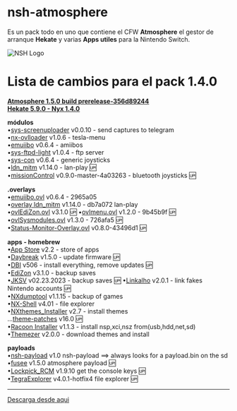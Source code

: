# nsh-atmosphere
Es un pack todo en uno que contiene el CFW **Atmosphere** el gestor de arranque **Hekate** y varias **Apps utiles** para la Nintendo Switch.

![NSH Logo](https://raw.githubusercontent.com/team-racoon/nsh-atmosphere/master/nsh-logo.png)


# Lista de cambios para el pack 1.4.0

**[Atmosphere 1.5.0 build prerelease-356d89244](https://github.com/Atmosphere-NX/Atmosphere/releases)**  
**[Hekate 5.9.0 - Nyx 1.4.0](https://github.com/CTCaer/hekate/releases)**


**módulos**  
•[sys-screenuploader](https://github.com/bakatrouble/sys-screenuploader/releases)  v0.0.10 - send captures to telegram  
•[nx-ovlloader](https://github.com/WerWolv/nx-ovlloader/releases) v1.0.6 - tesla-menu  
•[emuiibo](https://github.com/XorTroll/emuiibo/releases) v0.6.4 - amiibos  
•[sys-ftpd-light](https://github.com/cathery/sys-ftpd-light/releases) v1.0.4 - ftp server  
•[sys-con](https://github.com/cathery/sys-con/releases) v0.6.4 - generic joysticks  
•[ldn_mitm](https://github.com/spacemeowx2/ldn_mitm/releases) v1.14.0 - lan-play 🆙   
•[missionControl](https://github.com/ndeadly/MissionControl/releases/) v0.9.0-master-4a03263 - bluetooth joysticks 🆙  

**.overlays**  
•[emuiibo.ovl](https://github.com/XorTroll/emuiibo/releases) v0.6.4 - 2965a05  
•[overlay ldn_mitm](https://github.com/spacemeowx2/ldn_mitm/releases) v1.14.0 - db7a072 lan-play  
•[ovlEdiZon.ovl](https://github.com/WerWolv/EdiZon/releases) v3.1.0  🆙
•[ovlmenu.ovl](https://github.com/WerWolv/Tesla-Menu/releases) v1.2.0 - 9b45b9f 🆙  
•[ovlSysmodules.ovl](https://github.com/WerWolv/ovl-sysmodules/releases) v1.3.0 - 726afa5 🆙  
•[Status-Monitor-Overlay.ovl](https://github.com/masagrator/Status-Monitor-Overlay/releases) v0.8.0-43496d1 🆙  

**apps - homebrew**  
•[App Store](https://github.com/vgmoose/hb-appstore/releases) v2.2 - store of apps  
•[Daybreak](https://github.com/Atmosphere-NX/Atmosphere/releases) v1.5.0 - update firmware 🆙  
•[DBI](https://github.com/rashevskyv/dbi/releases) v506 - install everything, remove updates 🆙  
•[EdiZon](https://github.com/WerWolv/EdiZon/releases) v3.1.0 - backup saves   
•[JKSV](https://github.com/J-D-K/JKSV/releases) v02.23.2023 - backup saves  🆙 
•[Linkalho](https://github.com/rdmrocha/linkalho/releases) v2.0.1 - link fakes Nintendo accounts 🆙   
•[NXdumptool](https://github.com/DarkMatterCore/nxdumptool/releases) v1.1.15  - backup of games  
•[NX-Shell](https://github.com/joel16/NX-Shell/releases) v4.01 - file explorer   
•[NXthemes_Installer](https://github.com/exelix11/SwitchThemeInjector/releases) v2.7 - install themes  
...[theme-patches](https://github.com/exelix11/theme-patches) v16.0  🆙   
•[Racoon Installer](https://github.com/team-racoon/Racoon-Installer/releases) v1.1.3 - install nsp,xci,nsz from(usb,hdd,net,sd)   
•[Themezer](https://github.com/suchmememanyskill/themezer-nx/releases) v2.0.0 - download themes and install  

**payloads**  
•[nsh-payload](https://github.com/team-racoon/nsh-atmosphere/releases) v1.0 nsh-payload ==> always looks for a payload.bin on the sd  
•[fusee](https://github.com/Atmosphere-NX/Atmosphere/releases) v1.5.0 atmosphere payload 🆙  
•[Lockpick_RCM](https://github.com/shchmue/Lockpick_RCM/releases) v1.9.10 get the console keys 🆙  
•[TegraExplorer](https://github.com/suchmememanyskill/TegraExplorer/releases) v4.0.1-hotfix4 file explorer 🆙  


-----------------------------------------------------------------------------
[Descarga desde aqui](https://github.com/team-racoon/nsh-atmosphere/releases)
